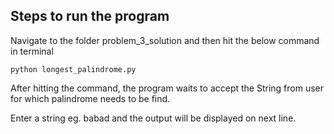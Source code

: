 ## Steps to run the program

Navigate to the folder problem_3_solution and then hit the below command in terminal
```
python longest_palindrome.py
```

After hitting the command, the program waits to accept the String from user for which palindrome needs to be find.


Enter a string eg. babad and the output will be displayed on next line.